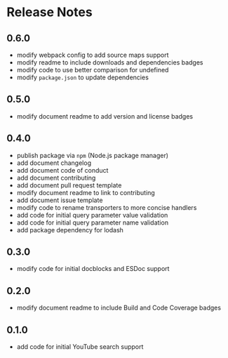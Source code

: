 # Release Notes

## 0.6.0
- modify webpack config to add source maps support
- modify readme to include downloads and dependencies badges
- modify code to use better comparison for undefined
- modify `package.json` to update dependencies

## 0.5.0
- modify document readme to add version and license badges

## 0.4.0
- publish package via `npm` (Node.js package manager)
- add document changelog
- add document code of conduct
- add document contributing
- add document pull request template
- modify document readme to link to contributing
- add document issue template
- modify code to rename transporters to more concise handlers
- add code for initial query parameter value validation
- add code for initial query parameter name validation
- add package dependency for lodash

## 0.3.0
- modify code for initial docblocks and ESDoc support

## 0.2.0
- modify document readme to include Build and Code Coverage badges

## 0.1.0
- add code for initial YouTube search support
